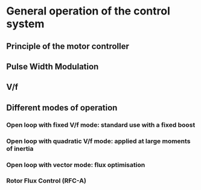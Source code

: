 # General operation of the control system
## Principle of the motor controller
## Pulse Width Modulation
## V/f
## Different modes of operation
### Open loop with fixed V/f mode: standard use with a fixed boost
### Open loop with quadratic V/f mode: applied at large moments of inertia
### Open loop with vector mode: flux optimisation
### Rotor Flux Control (RFC-A)
